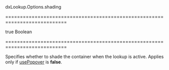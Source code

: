 <!--id-->dxLookup.Options.shading<!--/id-->
===========================================================================
<!--default-->true<!--/default-->
<!--type-->Boolean<!--/type-->
===========================================================================

<!--shortDescription-->
Specifies whether to shade the container when the lookup is active. Applies only if [usePopover](/Documentation/ApiReference/UI_Widgets/dxLookup/Configuration/#usePopover) is **false**.
<!--/shortDescription-->

<!--fullDescription-->

<!--/fullDescription-->